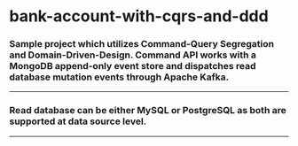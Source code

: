 # bank-account-with-cqrs-and-ddd

### Sample project which utilizes Command-Query Segregation and Domain-Driven-Design. Command API works with a MongoDB append-only event store and dispatches read database mutation events through Apache Kafka.
---
### Read database can be either MySQL or PostgreSQL as both are supported at data source level.
---

